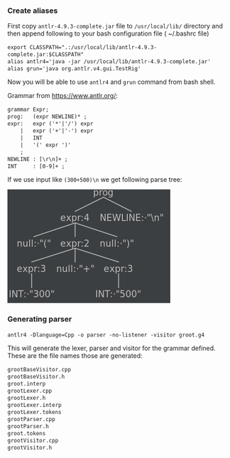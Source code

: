 

### Create aliases
First copy ```antlr-4.9.3-complete.jar``` file to ```/usr/local/lib/``` directory and then
append following to your bash configuration file ( ~/.bashrc file)

```shell
export CLASSPATH=".:/usr/local/lib/antlr-4.9.3-complete.jar:$CLASSPATH"
alias antlr4='java -jar /usr/local/lib/antlr-4.9.3-complete.jar'
alias grun='java org.antlr.v4.gui.TestRig'
```

Now you will be able to use ```antlr4``` and ```grun``` command from bash shell.

Grammar from https://www.antlr.org/: 

```antlrv4
grammar Expr;		
prog:	(expr NEWLINE)* ;
expr:	expr ('*'|'/') expr
    |	expr ('+'|'-') expr
    |	INT
    |	'(' expr ')'
    ;
NEWLINE : [\r\n]+ ;
INT     : [0-9]+ ;
```

If we use input like ```(300+500)\n``` we get following parse tree:

![Parse tree](images/expr.png)

### Generating parser

```shell
antlr4 -Dlanguage=Cpp -o parser -no-listener -visitor groot.g4
```

This will generate the lexer, parser and visitor for the grammar defined. These are the file names those are generated:

```shell
grootBaseVisitor.cpp  
grootBaseVisitor.h  
groot.interp  
grootLexer.cpp  
grootLexer.h  
grootLexer.interp  
grootLexer.tokens  
grootParser.cpp  
grootParser.h  
groot.tokens  
grootVisitor.cpp  
grootVisitor.h 
```

